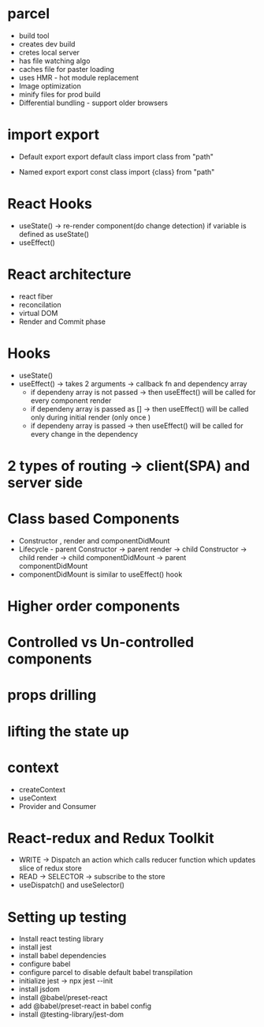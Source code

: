 # parcel
- build tool
- creates dev build
- cretes local server
- has file watching algo
- caches file for paster loading
- uses HMR - hot module replacement
- Image optimization
- minify files for prod build
- Differential bundling - support older browsers


# import export
  - Default export
    export default class
    import class from "path"

  - Named export
    export const class
    import {class} from "path"


# React Hooks
- useState() -> re-render component(do change detection) if variable is defined as useState()
- useEffect()    

# React architecture
 - react fiber
 - reconcilation
 - virtual DOM
 - Render and Commit phase

# Hooks
- useState()
- useEffect() -> takes 2 arguments -> callback fn and dependency array
  - if dependeny array is not passed -> then useEffect() will be called for every component render
  - if dependeny array is passed as [] -> then useEffect() will be called only during initial render (only once )
  - if dependeny array is passed -> then useEffect() will be called for every change in the dependency

# 2 types of routing -> client(SPA) and server side

# Class based Components
 - Constructor , render and componentDidMount
 - Lifecycle - parent Constructor -> parent render -> child Constructor -> child render -> child componentDidMount -> parent componentDidMount
 - componentDidMount is similar to useEffect() hook

# Higher order components

# Controlled vs Un-controlled components

# props drilling

# lifting the state up 

# context
 - createContext
 - useContext
 - Provider and Consumer

# React-redux and Redux Toolkit
 - WRITE -> Dispatch an action which calls reducer function which updates slice of redux store
 - READ -> SELECTOR -> subscribe to the store
 - useDispatch() and useSelector()

 # Setting up testing 
  - Install react testing library
  - install jest
  - install babel dependencies
  - configure babel
  - configure parcel to disable default babel transpilation
  - initialize jest -> npx jest --init
  - install jsdom  
  - install @babel/preset-react
  - add @babel/preset-react in babel config
  - install @testing-library/jest-dom
